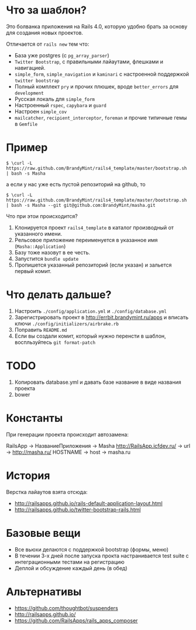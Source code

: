 Что за шаблон?
===

Это болванка приложения на Rails 4.0, которую удобно брать за основу для
создания новых проектов.

Отличается от `rails new` тем что:

* База уже postgres (с `pg_array_parser`)
* `Twitter Bootstrap`, с правильными лайаутами, флешками и навигацией.
* `simple_form`, `simple_navigation` и `kaminari` с настроенной
  поддержкой `twitter bootstrap`
* Полный комплект `pry` и прочих плюшек, вроде `better_errors` для `development`
* Русская локаль для `simple_form`
* Настроенный `rspec`, `capybara` и `guard`
* Настроен `simple_cov`
* `mailcatcher`, `recipient_interceptor`, `foreman` и прочие типичные гемы в `Gemfile`

Пример
===

    $ \curl -L https://raw.github.com/BrandyMint/rails4_template/master/bootstrap.sh | bash -s Masha

а если у нас уже есть пустой репозиторий на github, то

    $ \curl -L https://raw.github.com/BrandyMint/rails4_template/master/bootstrap.sh | bash -s Masha --git git@github.com:BrandyMint/masha.git


Что при этои происходится?

1. Клонируется проект `rails4_template` в каталог производный от
указанного имени.
2. Рельсовое приложение переименуется в указанное имя
(`Masha::Application`)
3. Базу тоже назовут в ее честь.
4. Запустится `bundle update`
5. Пропишется указанный репозиторий (если указан) и зальется первый
комит.

Что делать дальше?
==================

1. Настроить `./config/application.yml` и `./config/database.yml`
2. Зарегистрировать проект в http://errbit.brandymint.ru/apps и вписать
ключи `./config/initializers/airbrake.rb`
3. Поправить `README.md`
4. Если вы создали комит, который нужно перенсти в шаблон, воспльзуйтесь `git format-patch`

TODO
====

1. Копировать database.yml и давать базе название в виде названия проекта
2. bower

Константы
=========

При генерации проекта происходит автозамена:

RailsApp -> НазваниеПриложения -> Masha
http://RailsApp.icfdev.ru/ -> url -> http://masha.ru/
HOSTNAME -> host -> masha.ru


История
=======

Верстка лайаутов взята отсюда:
* http://railsapps.github.io/rails-default-application-layout.html
* http://railsapps.github.io/twitter-bootstrap-rails.html

Базовые вещи
============

* Все вьюхи делаются с поддержкой bootstrap (формы, меню)
* В течении 3-х дней после запуска прокта настранивается test suite с
интеграционными тестами на регистрацию
* Деплой и обсуждение каждый день (в обед)


Альтернативы
============

* https://github.com/thoughtbot/suspenders
* http://railsapps.github.io/
* https://github.com/RailsApps/rails_apps_composer
